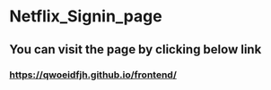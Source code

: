 # Netflix_Signin_page
## You can visit the page by clicking below link
### https://qwoeidfjh.github.io/frontend/
